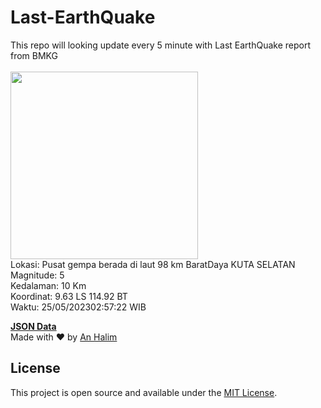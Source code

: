 # Last-EarthQuake
This repo will looking update every 5 minute with Last EarthQuake report from BMKG
<br>
<br>
<img src="https://static.bmkg.go.id/20230525025722.mmi.jpg" width="300"/>
<br>
Lokasi: Pusat gempa berada di laut 98 km BaratDaya KUTA SELATAN <br>
Magnitude: 5 <br>
Kedalaman: 10 Km <br>
Koordinat: 9.63 LS 114.92 BT <br>
Waktu: 25/05/202302:57:22 WIB <br>

<a href="./data/data.json">**JSON Data**</a>
<br>
Made with ❤️ by <a href="https://github.com/an-halim">An Halim</a>
## License

This project is open source and available under the [MIT License](LICENSE).

